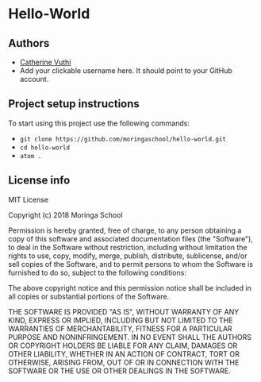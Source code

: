 # Hello-World

## Authors
- [Catherine Vuthi](https://github.com/esthercate)
- Add your clickable username here. It should point to your GitHub account. 

## Project setup instructions
To start using this project use the following commands:

- `git clone https://github.com/moringaschool/hello-world.git`
- `cd hello-world`
- `atom .`

## License info
MIT License

Copyright (c) 2018 Moringa School

Permission is hereby granted, free of charge, to any person obtaining a copy
of this software and associated documentation files (the "Software"), to deal
in the Software without restriction, including without limitation the rights
to use, copy, modify, merge, publish, distribute, sublicense, and/or sell
copies of the Software, and to permit persons to whom the Software is
furnished to do so, subject to the following conditions:

The above copyright notice and this permission notice shall be included in all
copies or substantial portions of the Software.

THE SOFTWARE IS PROVIDED "AS IS", WITHOUT WARRANTY OF ANY KIND, EXPRESS OR
IMPLIED, INCLUDING BUT NOT LIMITED TO THE WARRANTIES OF MERCHANTABILITY,
FITNESS FOR A PARTICULAR PURPOSE AND NONINFRINGEMENT. IN NO EVENT SHALL THE
AUTHORS OR COPYRIGHT HOLDERS BE LIABLE FOR ANY CLAIM, DAMAGES OR OTHER
LIABILITY, WHETHER IN AN ACTION OF CONTRACT, TORT OR OTHERWISE, ARISING FROM,
OUT OF OR IN CONNECTION WITH THE SOFTWARE OR THE USE OR OTHER DEALINGS IN THE
SOFTWARE.
